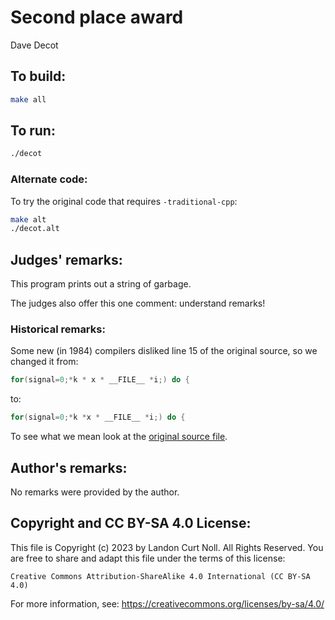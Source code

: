 # Second place award 

Dave Decot

## To build:

```sh
make all
```

## To run:

```sh
./decot
```

### Alternate code:

To try the original code that requires `-traditional-cpp`:

```sh
make alt
./decot.alt
```

## Judges' remarks:

This program prints out a string of garbage.

The judges also offer this one comment: understand remarks!


### Historical remarks:

Some new (in 1984) compilers disliked line 15 of the original source, so we
changed it from:

```c
for(signal=0;*k * x * __FILE__ *i;) do {
```

to:

```c
for(signal=0;*k *x * __FILE__ *i;) do {
```

To see what we mean look at the [original source file](decot.orig.c).


## Author's remarks:

No remarks were provided by the author.

## Copyright and CC BY-SA 4.0 License:

This file is Copyright (c) 2023 by Landon Curt Noll.  All Rights Reserved.
You are free to share and adapt this file under the terms of this license:

    Creative Commons Attribution-ShareAlike 4.0 International (CC BY-SA 4.0)

For more information, see: https://creativecommons.org/licenses/by-sa/4.0/
